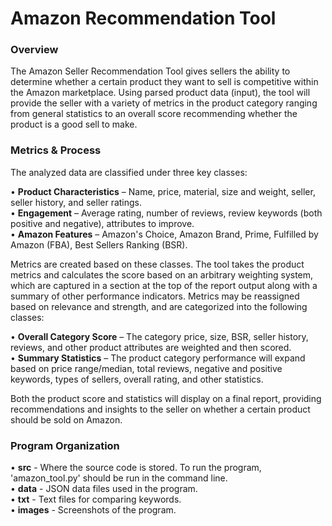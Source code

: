 <h1>Amazon Recommendation Tool</h1>

<h3>Overview</h3>

<p>The Amazon Seller Recommendation Tool gives sellers the ability to determine whether a certain product they want to sell is competitive within the Amazon marketplace.  Using parsed product data (input), the tool will provide the seller with a variety of metrics in the product category ranging from general statistics to an overall score recommending whether the product is a good sell to make.</p>

<h3>Metrics & Process</h3>

<p>The analyzed data are classified under three key classes:</p>
<p>•	<b>Product Characteristics</b> – Name, price, material, size and weight, seller, seller history, and seller ratings.<br>
•	<b>Engagement</b> – Average rating, number of reviews, review keywords (both positive and negative), attributes to improve.<br>
•	<b>Amazon Features</b> – Amazon's Choice, Amazon Brand, Prime, Fulfilled by Amazon (FBA), Best Sellers Ranking (BSR).</p>
<p>Metrics are created based on these classes.  The tool takes the product metrics and calculates the score based on an arbitrary weighting system, which are captured in a section at the top of the report output along with a summary of other performance indicators.  Metrics may be reassigned based on relevance and strength, and are categorized into the following classes:</p>

<p>•	<b>Overall Category Score</b> – The category price, size, BSR, seller history, reviews, and other product attributes are weighted and then scored.<br>
•	<b>Summary Statistics</b> – The product category performance will expand based on price range/median, total reviews, negative and positive keywords, types of sellers, overall rating, and other statistics.</p>

<p>Both the product score and statistics will display on a final report, providing recommendations and insights to the seller on whether a certain product should be sold on Amazon.</p>

<h3>Program Organization</h3>

<p>•	<b>src</b> - Where the source code is stored. To run the program, 'amazon_tool.py' should be run in the command line.<br>
•	<b>data</b> - JSON data files used in the program.<br>
•	<b>txt</b> - Text files for comparing keywords.<br>
•	<b>images</b> - Screenshots of the program.</p>